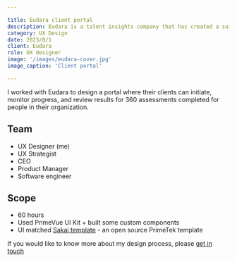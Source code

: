 ```yaml
---

title: Eudara client portal
description: Eudara is a talent insights company that has created a suite of online assessments for HR professionals and hiring managers. Their product consists of a report summarizing aptitudes and preferences of individuals based on analyzing their responses to a series of questionnaires. They are dedicated to helping uncover the deeper insights needed to make the best hiring, promotion, and people development decisions. 
category: UX Design
date: 2023/8/1
client: Eudara
role: UX designer
image: '/images/eudara-cover.jpg'
image_caption: 'Client portal'

---
```


I worked with Eudara to design a portal where their clients can initiate, monitor progress, and review results for 360 assessments completed for people in their organization.

## Team
- UX Designer (me)
- UX Strategist
- CEO
- Product Manager
- Software engineer

## Scope
- 60 hours
- Used PrimeVue UI Kit + built some custom components
- UI matched [Sakai template](https://www.primefaces.org/sakai-ng/#/) - an open source PrimeTek template

If you would like to know more about my design process, please [get in touch](https://www.linkedin.com/in/vungerer/)